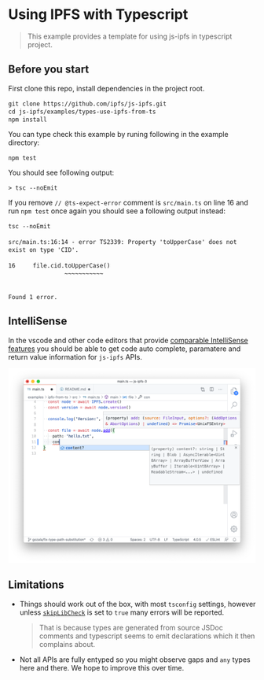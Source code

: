 # Using IPFS with Typescript

> This example provides a template for using js-ipfs in typescript project.


## Before you start

First clone this repo, install dependencies in the project root.

```
git clone https://github.com/ipfs/js-ipfs.git
cd js-ipfs/examples/types-use-ipfs-from-ts
npm install
```

You can type check this example by runing following in the example directory:

```
npm test
```

You should see following output:

```
> tsc --noEmit
```

If you remove `// @ts-expect-error` comment is `src/main.ts` on line 16 and run `npm test` once again you should see a following output instead:

```
tsc --noEmit

src/main.ts:16:14 - error TS2339: Property 'toUpperCase' does not exist on type 'CID'.

16     file.cid.toUpperCase()
                ~~~~~~~~~~~


Found 1 error.
```


## IntelliSense

In the vscode and other code editors that provide [comparable IntelliSense features](https://docs.microsoft.com/en-us/visualstudio/ide/using-intellisense?view=vs-2019) you should be able to get code auto complete, paramatere and return value information for `js-ipfs` APIs.

![Preview](Preview.png)

## Limitations

- Things should work out of the box, with most `tsconfig` settings, however unless
[`skipLibCheck`](https://www.typescriptlang.org/tsconfig#skipLibCheck) is set to `true` many errors will be reported.
  > That is because
types are generated from source JSDoc comments and typescript seems to emit declarations which it then complains about.

- Not all APIs are fully entyped so you might observe gaps and `any` types here and there. We hope to improve this over time.

